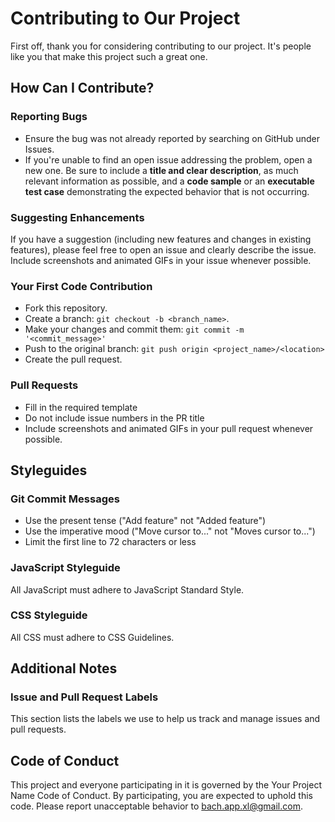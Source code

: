 # Contributing to Our Project

First off, thank you for considering contributing to our project. It's people like you that make this project such a great one.

## How Can I Contribute?

### Reporting Bugs

- Ensure the bug was not already reported by searching on GitHub under Issues.
- If you're unable to find an open issue addressing the problem, open a new one. Be sure to include a **title and clear description**, as much relevant information as possible, and a **code sample** or an **executable test case** demonstrating the expected behavior that is not occurring.

### Suggesting Enhancements

If you have a suggestion (including new features and changes in existing features), please feel free to open an issue and clearly describe the issue. Include screenshots and animated GIFs in your issue whenever possible.

### Your First Code Contribution

- Fork this repository.
- Create a branch: `git checkout -b <branch_name>`.
- Make your changes and commit them: `git commit -m '<commit_message>'`
- Push to the original branch: `git push origin <project_name>/<location>`
- Create the pull request.

### Pull Requests

- Fill in the required template
- Do not include issue numbers in the PR title
- Include screenshots and animated GIFs in your pull request whenever possible.

## Styleguides

### Git Commit Messages

- Use the present tense ("Add feature" not "Added feature")
- Use the imperative mood ("Move cursor to..." not "Moves cursor to...")
- Limit the first line to 72 characters or less

### JavaScript Styleguide

All JavaScript must adhere to JavaScript Standard Style.

### CSS Styleguide

All CSS must adhere to CSS Guidelines.

## Additional Notes

### Issue and Pull Request Labels

This section lists the labels we use to help us track and manage issues and pull requests.

## Code of Conduct

This project and everyone participating in it is governed by the Your Project Name Code of Conduct. By participating, you are expected to uphold this code. Please report unacceptable behavior to bach.app.xl@gmail.com.
